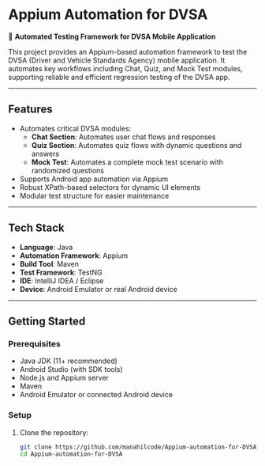 # Appium Automation for DVSA

🚗 **Automated Testing Framework for DVSA Mobile Application**

This project provides an Appium-based automation framework to test the DVSA (Driver and Vehicle Standards Agency) mobile application. It automates key workflows including Chat, Quiz, and Mock Test modules, supporting reliable and efficient regression testing of the DVSA app.

---

## Features

- Automates critical DVSA modules:
  - **Chat Section**: Automates user chat flows and responses
  - **Quiz Section**: Automates quiz flows with dynamic questions and answers
  - **Mock Test**: Automates a complete mock test scenario with randomized questions
- Supports Android app automation via Appium
- Robust XPath-based selectors for dynamic UI elements
- Modular test structure for easier maintenance

---

## Tech Stack

- **Language**: Java
- **Automation Framework**: Appium
- **Build Tool**: Maven
- **Test Framework**: TestNG
- **IDE**: IntelliJ IDEA / Eclipse
- **Device**: Android Emulator or real Android device

---

## Getting Started

### Prerequisites

- Java JDK (11+ recommended)
- Android Studio (with SDK tools)
- Node.js and Appium server
- Maven
- Android Emulator or connected Android device

### Setup

1. Clone the repository:

   ```bash
   git clone https://github.com/manahilcode/Appium-automation-for-DVSA.git
   cd Appium-automation-for-DVSA
